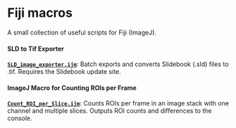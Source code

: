 # Fiji macros

A small collection of useful scripts for Fiji (ImageJ).

#### SLD to Tif Exporter
**[`SLD_image_exporter.ijm`](SLD%20image%20exporter.ijm)**: Batch exports and converts Slidebook (.sld) files to .tif. Requires the Slidebook update site.

#### ImageJ Macro for Counting ROIs per Frame
**[`Count_ROI_per_Slice.ijm`](Count_ROI_per_Slice.ijm)**: Counts ROIs per frame in an image stack with one channel and multiple slices. Outputs ROI counts and differences to the console.
